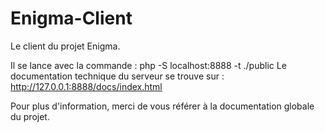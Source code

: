 # Enigma-Client
Le client du projet Enigma.

Il se lance avec la commande : php -S localhost:8888 -t ./public
Le documentation technique du serveur se trouve sur : http://127.0.0.1:8888/docs/index.html

Pour plus d'information, merci de vous référer à la documentation globale du projet.